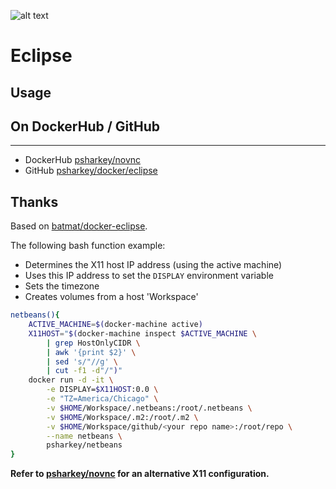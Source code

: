 ![alt text](http://www.eclipse.org/eclipse.org-common/themes/solstice/public/images/logo/eclipse-426x100.png)
# Eclipse 

## Usage

## On DockerHub / GitHub
___
* DockerHub [psharkey/novnc](https://hub.docker.com/r/psharkey/eclipse/)
* GitHub [psharkey/docker/eclipse](https://github.com/psharkey/docker/tree/eclipse/eclipse)

## Thanks

Based on [batmat/docker-eclipse](https://hub.docker.com/r/batmat/docker-eclipse/~/dockerfile/).

The following bash function example:
* Determines the X11 host IP address (using the active machine)
* Uses this IP address to set the ```DISPLAY``` environment variable
* Sets the timezone
* Creates volumes from a host 'Workspace'
```bash
netbeans(){
    ACTIVE_MACHINE=$(docker-machine active)
    X11HOST="$(docker-machine inspect $ACTIVE_MACHINE \
        | grep HostOnlyCIDR \
        | awk '{print $2}' \
        | sed 's/"//g' \
        | cut -f1 -d"/")"
    docker run -d -it \
        -e DISPLAY=$X11HOST:0.0 \
        -e "TZ=America/Chicago" \
        -v $HOME/Workspace/.netbeans:/root/.netbeans \
        -v $HOME/Workspace/.m2:/root/.m2 \
        -v $HOME/Workspace/github/<your repo name>:/root/repo \
        --name netbeans \
        psharkey/netbeans
}
```

**Refer to [psharkey/novnc](https://hub.docker.com/r/psharkey/novnc/) for an alternative X11 configuration.**

